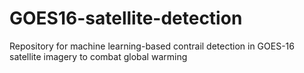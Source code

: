 # GOES16-satellite-detection
Repository for machine learning-based contrail detection in GOES-16 satellite imagery to combat global warming
